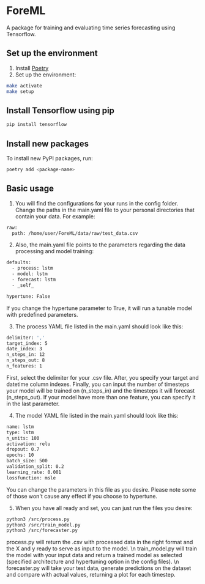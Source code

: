 # ForeML
A package for training and evaluating time series forecasting using Tensorflow.

## Set up the environment
1. Install [Poetry](https://python-poetry.org/docs/#installation)
2. Set up the environment:
```bash
make activate
make setup
```

## Install Tensorflow using pip
```bash
pip install tensorflow
```

## Install new packages
To install new PyPI packages, run:
```bash
poetry add <package-name>
```

## Basic usage
1. You will find the configurations for your runs in the config folder.
   Change the paths in the main.yaml file to your personal directories that contain your data. For example:
```bash
raw:
  path: /home/user/ForeML/data/raw/test_data.csv
```
2. Also, the main.yaml file points to the parameters regarding the data processing and model training:
```bash
defaults:
  - process: lstm
  - model: lstm
  - forecast: lstm
  - _self_

hypertune: False
```
If you change the hypertune parameter to True, it will run a tunable model with predefined parameters.

3. The process YAML file listed in the main.yaml should look like this:
```bash
delimiter: ','
target_index: 5
date_index: 3
n_steps_in: 12
n_steps_out: 8
n_features: 1
```
First, select the delimiter for your .csv file. After, you specify your target and datetime column indexes.
Finally, you can input the number of timesteps your model will be trained on (n_steps_in) and the timesteps it will forecast (n_steps_out).
If your model have more than one feature, you can specify it in the last parameter.

4. The model YAML file listed in the main.yaml should look like this:
```bash
name: lstm
type: lstm
n_units: 100
activation: relu
dropout: 0.7
epochs: 10
batch_size: 500
validation_split: 0.2
learning_rate: 0.001
lossfunction: msle
```
You can change the parameters in this file as you desire. Please note some of those won't cause any effect if you choose to hypertune.

5. When you have all ready and set, you can just run the files you desire:
```bash
python3 /src/process.py
python3 /src/train_model.py
python3 /src/forecaster.py
```
process.py will return the .csv with processed data in the right format and the X and y ready to serve as input to the model. \n
train_model.py will train the model with your input data and return a trained model as selected (specified architecture and hypertuning option in the config files). \n
forecaster.py will take your test data, generate predictions on the dataset and compare with actual values, returning a plot for each timestep.